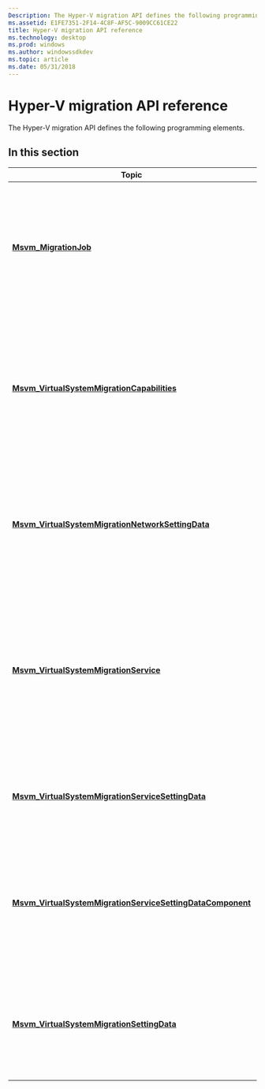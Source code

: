 ```yaml
---
Description: The Hyper-V migration API defines the following programming elements.
ms.assetid: E1FE7351-2F14-4C8F-AF5C-9009CC61CE22
title: Hyper-V migration API reference
ms.technology: desktop
ms.prod: windows
ms.author: windowssdkdev
ms.topic: article
ms.date: 05/31/2018
---
```


# Hyper-V migration API reference

The Hyper-V migration API defines the following programming elements.

## In this section



| Topic                                                                                                                                | Description                                                                                                                                                                                         |
|--------------------------------------------------------------------------------------------------------------------------------------|-----------------------------------------------------------------------------------------------------------------------------------------------------------------------------------------------------|
| [**Msvm\_MigrationJob**](msvm-migrationjob.md)<br/>                                                                           | This class represents a migration operation job created for storage or virtual system migration by the virtual system migration service.<br/>                                                 |
| [**Msvm\_VirtualSystemMigrationCapabilities**](msvm-virtualsystemmigrationcapabilities.md)<br/>                               | Defines the means by which a client can discover the methods provided by the migration service, and valid range of virtual system migration setting data.<br/>                                |
| [**Msvm\_VirtualSystemMigrationNetworkSettingData**](msvm-virtualsystemmigrationnetworksettingdata.md)<br/>                   | Represents the network on which the virtual system migration service is listening for incoming virtual system migration.<br/>                                                                 |
| [**Msvm\_VirtualSystemMigrationService**](msvm-virtualsystemmigrationservice.md)<br/>                                         | Represents the virtual system migration service. It is used for migrating a virtual system or for migrating the storage of a virtual system from one virtualization platform to another.<br/> |
| [**Msvm\_VirtualSystemMigrationServiceSettingData**](msvm-virtualsystemmigrationservicesettingdata.md)<br/>                   | Represents the settings for the virtual system migration service on a host.<br/>                                                                                                              |
| [**Msvm\_VirtualSystemMigrationServiceSettingDataComponent**](msvm-virtualsystemmigrationservicesettingdatacomponent.md)<br/> | An association used to represent virtual system migration network settings of the virtual system migration service.<br/>                                                                      |
| [**Msvm\_VirtualSystemMigrationSettingData**](msvm-virtualsystemmigrationsettingdata.md)<br/>                                 | Represents the migration settings for migrating a virtual system and the storage attached to a virtual system.<br/>                                                                           |



 

 

 




